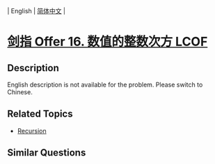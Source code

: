 
| English | [简体中文](README.md) |

# [剑指 Offer 16. 数值的整数次方 LCOF](https://leetcode-cn.com/problems/shu-zhi-de-zheng-shu-ci-fang-lcof/)

## Description

English description is not available for the problem. Please switch to Chinese.

## Related Topics

- [Recursion](https://leetcode-cn.com/tag/recursion)

## Similar Questions


